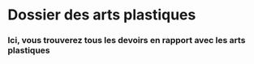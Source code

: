 # Dossier des arts plastiques

### Ici, vous trouverez tous les devoirs en rapport avec les arts plastiques